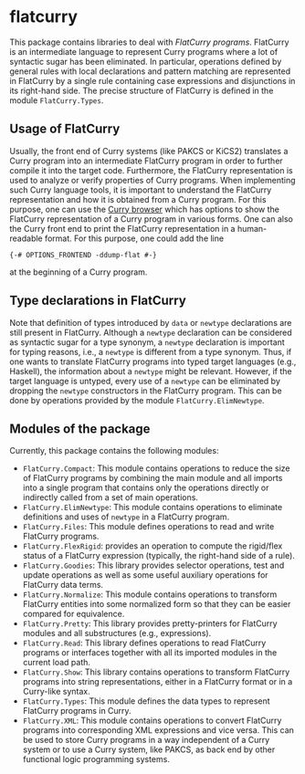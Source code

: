 flatcurry
=========

This package contains libraries to deal with *FlatCurry programs*.
FlatCurry is an intermediate language to represent Curry programs
where a lot of syntactic sugar has been eliminated.
In particular, operations defined by general rules with
local declarations and pattern matching
are represented in FlatCurry by a single rule containing
case expressions and disjunctions in its right-hand side.
The precise structure of FlatCurry is defined in the
module `FlatCurry.Types`.

Usage of FlatCurry
------------------

Usually, the front end of Curry systems (like PAKCS or KiCS2)
translates a Curry program into an intermediate FlatCurry program
in order to further compile it into the target code.
Furthermore, the FlatCurry representation is used to
analyze or verify properties of Curry programs.
When implementing such Curry language tools,
it is important to understand the FlatCurry representation
and how it is obtained from a Curry program.
For this purpose, one can use the
[Curry browser](https://cpm.curry-lang.org/pkgs/currybrowse.html)
which has options to show the FlatCurry representation
of a Curry program in various forms.
One can also the Curry front end to print the FlatCurry
representation in a human-readable format.
For this purpose, one could add the line

    {-# OPTIONS_FRONTEND -ddump-flat #-}

at the beginning of a Curry program.

Type declarations in FlatCurry
------------------------------

Note that definition of types introduced by `data` or `newtype`
declarations are still present in FlatCurry.
Although a `newtype` declaration can be considered as syntactic sugar
for a type synonym, a `newtype` declaration is important for
typing reasons, i.e., a `newtype`
is different from a type synonym. Thus, if one wants to translate
FlatCurry programs into typed target languages (e.g., Haskell),
the information about a `newtype` might be relevant.
However, if the target language is untyped, every use of a `newtype`
can be eliminated by dropping the `newtype` constructors
in the FlatCurry program. This can be done by operations
provided by the module `FlatCurry.ElimNewtype`.

Modules of the package
----------------------

Currently, this package contains the following modules:

* `FlatCurry.Compact`: This module contains operations to reduce the size
  of FlatCurry programs by combining the main module and all imports
  into a single program that contains only the operations directly or
  indirectly called from a set of main operations.
* `FlatCurry.ElimNewtype`: This module contains operations to eliminate
  definitions and uses of `newtype` in a FlatCurry program.
* `FlatCurry.Files`: This module defines operations to read and write
  FlatCurry programs.
* `FlatCurry.FlexRigid`: provides an operation to compute the rigid/flex status
  of a FlatCurry expression (typically, the right-hand side of a rule).
* `FlatCurry.Goodies`: This library provides selector operations, test and
  update operations as well as some useful auxiliary operations
  for FlatCurry data terms.
* `FlatCurry.Normalize`: This module contains operations to transform
  FlatCurry entities into some normalized form so that they can be easier
  compared for equivalence.
* `FlatCurry.Pretty`: This library provides pretty-printers for
  FlatCurry modules and all substructures (e.g., expressions).
* `FlatCurry.Read`: This library defines operations to read FlatCurry programs
  or interfaces together with all its imported modules in the current
  load path.
* `FlatCurry.Show`: This library contains operations to transform
  FlatCurry programs into string representations, either in a
  FlatCurry format or in a Curry-like syntax.
* `FlatCurry.Types`: This module defines the data types to represent
  FlatCurry programs in Curry.
* `FlatCurry.XML`: This module contains operations to convert FlatCurry
  programs into corresponding XML expressions and vice versa.
  This can be used to store Curry programs in a way independent
  of a Curry system or to use a Curry system, like PAKCS,
  as back end by other functional logic programming systems.
